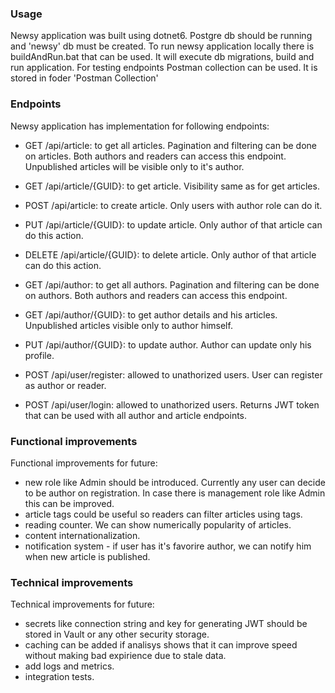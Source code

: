 ### Usage
Newsy application was built using dotnet6. Postgre db should be running and 'newsy' db must be created.
To run newsy application locally there is buildAndRun.bat that can be used. It will execute db migrations, build and run application.
For testing endpoints Postman collection can be used. It is stored in foder 'Postman Collection'

### Endpoints
Newsy application has implementation for following endpoints:
- GET /api/article: to get all articles. Pagination and filtering can be done on articles. Both authors and readers can access this endpoint. Unpublished articles will be visible only to it's author.
- GET /api/article/{GUID}: to get article. Visibility same as for get articles.
- POST /api/article: to create article. Only users with author role can do it.
- PUT /api/article/{GUID}: to update article. Only author of that article can do this action.
- DELETE /api/article/{GUID}: to delete article. Only author of that article can do this action.

- GET /api/author: to get all authors. Pagination and filtering can be done on authors. Both authors and readers can access this endpoint.
- GET /api/author/{GUID}: to get author details and his articles. Unpublished articles visible only to author himself.
- PUT /api/author/{GUID}: to update author. Author can update only his profile.

- POST /api/user/register: allowed to unathorized users. User can register as author or reader.
- POST /api/user/login: allowed to unathorized users. Returns JWT token that can be used with all author and article endpoints.

### Functional improvements
Functional improvements for future:
- new role like Admin should be introduced. Currently any user can decide to be author on registration. In case there is management role like Admin this can be improved.
- article tags could be useful so readers can filter articles using tags.
- reading counter. We can show numerically popularity of articles.
- content internationalization.
- notification system - if user has it's favorire author, we can notify him when new article is published.

### Technical improvements
Technical improvements for future:
- secrets like connection string and key for generating JWT should be stored in Vault or any other security storage.
- caching can be added if analisys shows that it can improve speed without making bad expirience due to stale data.
- add logs and metrics.
- integration tests.
